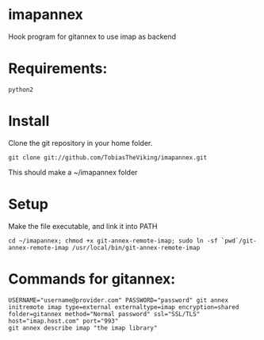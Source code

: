 imapannex
=========

Hook program for gitannex to use imap as backend

# Requirements:

    python2

# Install
Clone the git repository in your home folder.

    git clone git://github.com/TobiasTheViking/imapannex.git 

This should make a ~/imapannex folder

# Setup
Make the file executable, and link it into PATH

    cd ~/imapannex; chmod +x git-annex-remote-imap; sudo ln -sf `pwd`/git-annex-remote-imap /usr/local/bin/git-annex-remote-imap

# Commands for gitannex:

    USERNAME="username@provider.com" PASSWORD="password" git annex initremote imap type=external externaltype=imap encryption=shared folder=gitannex method="Normal password" ssl="SSL/TLS" host="imap.host.com" port="993"
    git annex describe imap "the imap library"
